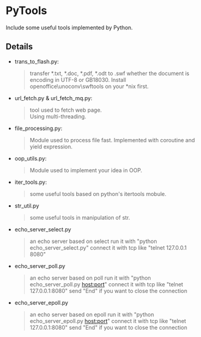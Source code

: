 PyTools
================
Include some useful tools implemented by Python. 


Details
----------------------------
- trans_to_flash.py: 

    >transfer *.txt, *.doc, *.pdf, *.odt to .swf whether the document is encoding in UTF-8 or GB18030.
    >Install openoffice\unoconv\swftools on your *nix first.

- url_fetch.py & url_fetch_mq.py:

    >tool used to fetch web page.   
    >Using multi-threading.

- file_processing.py:

    >Module used to process file fast.
    >Implemented with coroutine and yield expression.

- oop_utils.py:

    >Module used to implement your idea in OOP.

- iter_tools.py:
    >some useful tools based on python's itertools mobule.

- str_util.py
    >some useful tools in manipulation of str.

- echo_server_select.py
    >an echo server based on select
    >run it with "python echo_server_select.py"
    >connect it with tcp like "telnet 127.0.0.1 8080"

- echo_server_poll.py
    >an echo server based on poll
    >run it with "python echo_server_poll.py <host:port>"
    >connect it with tcp like "telnet 127.0.0.1:8080"
    >send "End" if you want to close the connection

- echo_server_epoll.py
    >an echo server based on epoll
    >run it with "python echo_server_epoll.py <host:port>"
    >connect it with tcp like "telnet 127.0.0.1:8080"
    >send "End" if you want to close the connection
